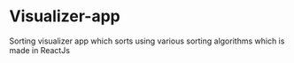 # Visualizer-app
Sorting visualizer app which sorts using various sorting algorithms which is made in ReactJs
